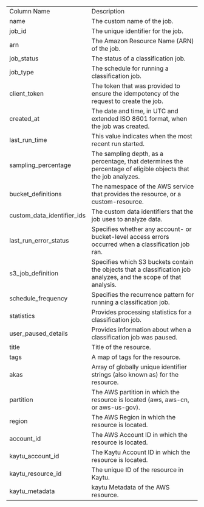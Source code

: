 <table>
	<tr><td>Column Name</td><td>Description</td></tr>
	<tr><td>name</td><td>The custom name of the job.</td></tr>
	<tr><td>job_id</td><td>The unique identifier for the job.</td></tr>
	<tr><td>arn</td><td>The Amazon Resource Name (ARN) of the job.</td></tr>
	<tr><td>job_status</td><td>The status of a classification job.</td></tr>
	<tr><td>job_type</td><td>The schedule for running a classification job.</td></tr>
	<tr><td>client_token</td><td>The token that was provided to ensure the idempotency of the request to create the job.</td></tr>
	<tr><td>created_at</td><td>The date and time, in UTC and extended ISO 8601 format, when the job was created.</td></tr>
	<tr><td>last_run_time</td><td>This value indicates when the most recent run started.</td></tr>
	<tr><td>sampling_percentage</td><td>The sampling depth, as a percentage, that determines the percentage of eligible objects that the job analyzes.</td></tr>
	<tr><td>bucket_definitions</td><td>The namespace of the AWS service that provides the resource, or a custom-resource.</td></tr>
	<tr><td>custom_data_identifier_ids</td><td>The custom data identifiers that the job uses to analyze data.</td></tr>
	<tr><td>last_run_error_status</td><td>Specifies whether any account- or bucket-level access errors occurred when a classification job ran.</td></tr>
	<tr><td>s3_job_definition</td><td>Specifies which S3 buckets contain the objects that a classification job analyzes, and the scope of that analysis.</td></tr>
	<tr><td>schedule_frequency</td><td>Specifies the recurrence pattern for running a classification job.</td></tr>
	<tr><td>statistics</td><td>Provides processing statistics for a classification job.</td></tr>
	<tr><td>user_paused_details</td><td>Provides information about when a classification job was paused.</td></tr>
	<tr><td>title</td><td>Title of the resource.</td></tr>
	<tr><td>tags</td><td>A map of tags for the resource.</td></tr>
	<tr><td>akas</td><td>Array of globally unique identifier strings (also known as) for the resource.</td></tr>
	<tr><td>partition</td><td>The AWS partition in which the resource is located (aws, aws-cn, or aws-us-gov).</td></tr>
	<tr><td>region</td><td>The AWS Region in which the resource is located.</td></tr>
	<tr><td>account_id</td><td>The AWS Account ID in which the resource is located.</td></tr>
	<tr><td>kaytu_account_id</td><td>The Kaytu Account ID in which the resource is located.</td></tr>
	<tr><td>kaytu_resource_id</td><td>The unique ID of the resource in Kaytu.</td></tr>
	<tr><td>kaytu_metadata</td><td>kaytu Metadata of the AWS resource.</td></tr>
</table>